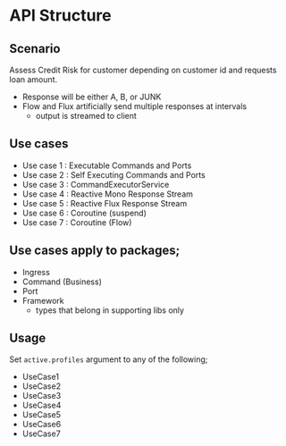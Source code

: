 # API Structure

## Scenario
Assess Credit Risk for customer depending on customer id and requests loan amount.
- Response will be either A, B, or JUNK
- Flow and Flux artificially send multiple responses at intervals
    - output is streamed to client

## Use cases 
- Use case 1 : Executable Commands and Ports
- Use case 2 : Self Executing Commands and Ports
- Use case 3 : CommandExecutorService
- Use case 4 : Reactive Mono Response Stream
- Use case 5 : Reactive Flux Response Stream
- Use case 6 : Coroutine (suspend)
- Use case 7 : Coroutine (Flow)

## Use cases apply to packages;
- Ingress
- Command (Business)
- Port
- Framework
    - types that belong in supporting libs only
    
## Usage
Set `active.profiles` argument to any of the following;
- UseCase1
- UseCase2
- UseCase3
- UseCase4
- UseCase5
- UseCase6
- UseCase7
